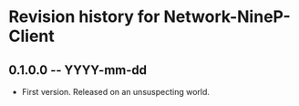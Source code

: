 # Revision history for Network-NineP-Client

## 0.1.0.0 -- YYYY-mm-dd

* First version. Released on an unsuspecting world.
